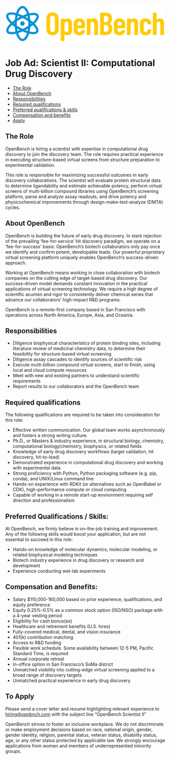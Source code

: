 
![yellow-banner](https://github.com/opnbnch/scientist_ii_comp_drug_disco/blob/main/OpenBenchLogo_Horizontal_Color@4x.png)


# Job Ad: Scientist II: Computational Drug Discovery
- [The Role](#the-role)
- [About OpenBench](#about-openbench)
- [Responsibilities](#responsibilities)
- [Required qualifications](#required-qualifications)
- [Preferred qualifications & skills](#preferred-qualifications--skills)
- [Compensation and benefits](#compensation-and-benefits)
- [Apply](#to-apply)

## The Role
OpenBench is hiring a scientist with expertise in computational drug discovery to join the discovery team. The role requires practical experience in executing structure-based virtual screens from structure preparation to experimental validation.

This role is responsible for maximizing successful outcomes in early discovery collaborations. The scientist will evaluate protein structural data to determine ligandability and estimate achievable potency, perform virtual screens of multi-billion compound libraries using OpenBench’s screening platform, parse and analyze assay readouts, and drive potency and physicochemical improvements through design-make-test-analyze (DMTA) cycles.

## About OpenBench
OpenBench is building the future of early drug discovery. In stark rejection of the prevailing ‘fee-for-service’ hit discovery paradigm, we operate on a ‘fee-for-success’ basis: OpenBench’s biotech collaborators only pay once we identify and confirm potent, developable leads. Our powerful proprietary virtual screening platform uniquely enables OpenBench’s success-driven approach. 

Working at OpenBench means working in close collaboration with biotech companies on the cutting edge of target-based drug discovery. Our success-driven model demands constant innovation in the practical applications of virtual screening technology. We require a high degree of scientific acumen and rigor to consistently deliver chemical series that advance our collaborators’ high-impact R&D programs.

OpenBench is a remote-first company based in San Francisco with operations across North America, Europe, Asia, and Oceania.

## Responsibilities

- Diligence biophysical characteristics of protein binding sites, including literature review of medicinal chemistry data, to determine their feasibility for structure-based virtual screening
- Diligence assay cascades to identify sources of scientific risk 
- Execute multi-billion compound virtual screens, start to finish, using local and cloud compute resources
- Meet with new and existing partners to understand scientific requirements
- Report results to our collaborators and the OpenBench team

## Required qualifications
The following qualifications are required to be taken into consideration for this role:

- Effective written communication. Our global team works asynchronously and fosters a strong writing culture.
- Ph.D., or Masters & industry experience, in structural biology, chemistry, computational biology/chemistry, biophysics, or related fields
- Knowledge of early drug discovery workflows (target validation, hit discovery, hit-to-lead)
- Demonstrated experience in computational drug discovery and working with experimental data
- Strong proficiency with Python, Python packaging software (e.g. pip, conda), and UNIX/Linux command line 
- Hands-on experience with RDKit (or alternatives such as OpenBabel or CDK), high-performance compute or cloud computing
- Capable of working in a remote start-up environment requiring self direction and professionalism

## Preferred Qualifications / Skills:
At OpenBench, we firmly believe in on-the-job training and improvement. Any of the following skills would boost your application, but are not essential to succeed in this role:

- Hands-on knowledge of molecular dynamics, molecular modeling, or related biophysical modeling techniques
- Biotech industry experience in drug discovery or research and development
- Experience conducting wet-lab experiments

## Compensation and Benefits:
- Salary $110,000-160,000 based on prior experience, qualifications, and equity preference
- Equity 0.25%-0.5% as a common stock option (ISO/NSO) package with a 4-year vesting period
- Eligibility for cash bonus(es) 
- Healthcare and retirement benefits (U.S. hires)
- Fully-covered medical, dental, and vision insurance
- 401(k) contribution matching
- Access to R&D funding
- Flexible work schedule. Some availability between 12-5 PM, Pacific Standard Time, is required 
- Annual corporate retreat
- In-office option in San Francisco’s SoMa district
- Unmatched visibility into cutting-edge virtual screening applied to a broad range of discovery targets
- Unmatched practical experience in early drug discovery

## To Apply
Please send a cover letter and resume highlighting relevant experience to hiring@opnbnch.com with the subject line “OpenBench Scientist II”

OpenBench strives to foster an inclusive workplace. We do not discriminate or make employment decisions based on race, national origin, gender, gender identity, religion, parental status,  veteran status, disability status, age, or any other status protected by applicable law. We strongly encourage applications from women and members of underrepresented minority groups.


